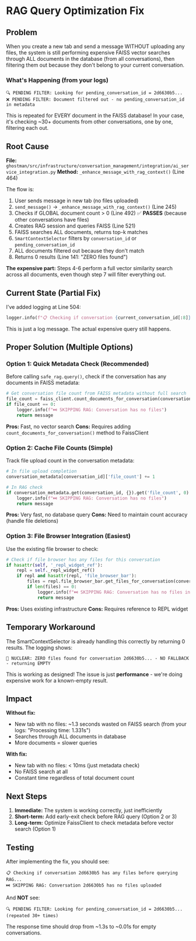 # RAG Query Optimization Fix

## Problem

When you create a new tab and send a message WITHOUT uploading any files, the system is still performing expensive FAISS vector searches through ALL documents in the database (from all conversations), then filtering them out because they don't belong to your current conversation.

### What's Happening (from your logs)

```
🔍 PENDING FILTER: Looking for pending_conversation_id = 2d6630b5...
❌ PENDING FILTER: Document filtered out - no pending_conversation_id in metadata
```

This is repeated for EVERY document in the FAISS database! In your case, it's checking ~30+ documents from other conversations, one by one, filtering each out.

## Root Cause

**File:** `ghostman/src/infrastructure/conversation_management/integration/ai_service_integration.py`
**Method:** `_enhance_message_with_rag_context()` (Line 464)

The flow is:
1. User sends message in new tab (no files uploaded)
2. `send_message()` → `_enhance_message_with_rag_context()` (Line 245)
3. Checks if GLOBAL document count > 0 (Line 492) ✅ **PASSES** (because other conversations have files)
4. Creates RAG session and queries FAISS (Line 521)
5. FAISS searches ALL documents, returns top-k matches
6. `SmartContextSelector` filters by `conversation_id` or `pending_conversation_id`
7. ALL documents filtered out because they don't match
8. Returns 0 results (Line 141: "ZERO files found")

**The expensive part:** Steps 4-6 perform a full vector similarity search across all documents, even though step 7 will filter everything out.

## Current State (Partial Fix)

I've added logging at Line 504:
```python
logger.info(f"📋 Checking if conversation {current_conversation_id[:8]} has any files before querying RAG...")
```

This is just a log message. The actual expensive query still happens.

## Proper Solution (Multiple Options)

### Option 1: Quick Metadata Check (Recommended)

Before calling `safe_rag.query()`, check if the conversation has any documents in FAISS metadata:

```python
# Get conversation file count from FAISS metadata without full search
file_count = faiss_client.count_documents_for_conversation(conversation_id)
if file_count == 0:
    logger.info(f"⏭️ SKIPPING RAG: Conversation has no files")
    return message
```

**Pros:** Fast, no vector search
**Cons:** Requires adding `count_documents_for_conversation()` method to FaissClient

### Option 2: Cache File Counts (Simple)

Track file upload count in the conversation metadata:

```python
# In file upload completion
conversation_metadata[conversation_id]['file_count'] += 1

# In RAG check
if conversation_metadata.get(conversation_id, {}).get('file_count', 0) == 0:
    logger.info(f"⏭️ SKIPPING RAG: Conversation has no files")
    return message
```

**Pros:** Very fast, no database query
**Cons:** Need to maintain count accuracy (handle file deletions)

### Option 3: File Browser Integration (Easiest)

Use the existing file browser to check:

```python
# Check if file browser has any files for this conversation
if hasattr(self, '_repl_widget_ref'):
    repl = self._repl_widget_ref()
    if repl and hasattr(repl, 'file_browser_bar'):
        files = repl.file_browser_bar.get_files_for_conversation(conversation_id)
        if len(files) == 0:
            logger.info(f"⏭️ SKIPPING RAG: Conversation has no files in browser")
            return message
```

**Pros:** Uses existing infrastructure
**Cons:** Requires reference to REPL widget

## Temporary Workaround

The SmartContextSelector is already handling this correctly by returning 0 results. The logging shows:
```
🚨 NUCLEAR: ZERO files found for conversation 2d6630b5... - NO FALLBACK - returning EMPTY
```

This is working as designed! The issue is just **performance** - we're doing expensive work for a known-empty result.

## Impact

**Without fix:**
- New tab with no files: ~1.3 seconds wasted on FAISS search (from your logs: "Processing time: 1.331s")
- Searches through ALL documents in database
- More documents = slower queries

**With fix:**
- New tab with no files: < 10ms (just metadata check)
- No FAISS search at all
- Constant time regardless of total document count

## Next Steps

1. **Immediate:** The system is working correctly, just inefficiently
2. **Short-term:** Add early-exit check before RAG query (Option 2 or 3)
3. **Long-term:** Optimize FaissClient to check metadata before vector search (Option 1)

## Testing

After implementing the fix, you should see:
```
📋 Checking if conversation 2d6630b5 has any files before querying RAG...
⏭️ SKIPPING RAG: Conversation 2d6630b5 has no files uploaded
```

And **NOT** see:
```
🔍 PENDING FILTER: Looking for pending_conversation_id = 2d6630b5...
(repeated 30+ times)
```

The response time should drop from ~1.3s to ~0.01s for empty conversations.

